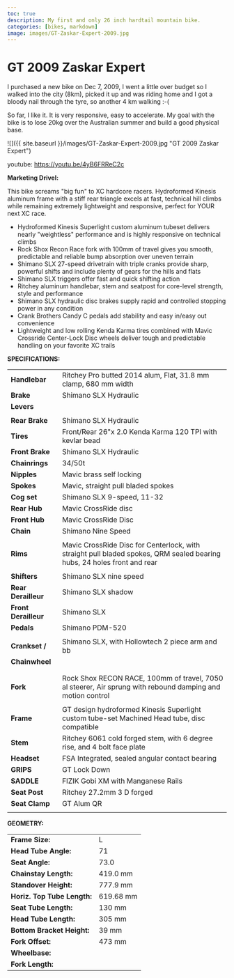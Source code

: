 ```yaml
---
toc: true
description: My first and only 26 inch hardtail mountain bike.
categories: [bikes, markdown]
image: images/GT-Zaskar-Expert-2009.jpg
---
```

# GT 2009 Zaskar Expert

I purchased a new bike on Dec 7, 2009, I went a little over budget so I walked into the city (8km), picked it up and was riding home and I got a bloody nail through the tyre, so another 4 km walking :-(

So far, I like it. It is very responsive, easy to accelerate. My goal with the bike is to lose 20kg over the Australian summer and build a good physical base.

![]({{ site.baseurl }}/images/GT-Zaskar-Expert-2009.jpg "GT 2009 Zaskar Expert")

youtube: https://youtu.be/4yB6FRReC2c


**Marketing Drivel:**

This bike screams "big fun" to XC hardcore racers. Hydroformed Kinesis aluminum frame with a stiff rear triangle excels at fast, technical hill climbs while remaining extremely lightweight and responsive, perfect for YOUR next XC race.

- Hydroformed Kinesis Superlight custom aluminum tubeset delivers nearly "weightless" performance and is highly responsive on technical climbs
- Rock Shox Recon Race fork with 100mm of travel gives you smooth, predictable and reliable bump absorption over uneven terrain
- Shimano SLX 27-speed drivetrain with triple cranks provide sharp, powerful shifts and include plenty of gears for the hills and flats
- Shimano SLX triggers offer fast and quick shifting action
- Ritchey aluminum handlebar, stem and seatpost for core-level strength, style and performance
- Shimano SLX hydraulic disc brakes supply rapid and controlled stopping power in any condition
- Crank Brothers Candy C pedals add stability and easy in/easy out convenience
- Lightweight and low rolling Kenda Karma tires combined with Mavic Crossride Center-Lock Disc wheels deliver tough and predictable handling on your favorite XC trails

**SPECIFICATIONS:**

|                       |                                                     |
| --------------------- | --------------------------------------------------- |
| **Handlebar**  	    | Ritchey Pro butted 2014 alum, Flat, 31.8 mm clamp, 680 mm width |
| **Brake**		        | Shimano SLX Hydraulic                        		  |
| **Levers**            |                                                     |
|                       |                                                     |
| **Rear Brake**        | Shimano SLX Hydraulic                               |
| **Tires**             | Front/Rear 26"x 2.0 Kenda Karma 120 TPI with kevlar bead  |
| **Front Brake**       | Shimano SLX Hydraulic                               |
| **Chainrings**        | 34/50t                                              |
| **Nipples**           | Mavic brass self locking                            |
| **Spokes**            | Mavic, straight pull bladed spokes                  |
| **Cog set**           | Shimano SLX 9-speed, 11-32                          |
| **Rear Hub**          | Mavic CrossRide disc                                |
| **Front Hub**    	    | Mavic CrossRide Disc                                |
| **Chain**             | Shimano Nine Speed                                  |
|                       |                                                     |
| **Rims**              | Mavic CrossRide Disc for Centerlock, with straight pull bladed spokes, QRM sealed bearing hubs, 24 holes front and rear                      |
|                       |                                                     |
| **Shifters**          | Shimano SLX nine speed                              |
| **Rear Derailleur**   | Shimano SLX shadow                                  |
| **Front Derailleur**  | Shimano SLX   					                  |
| **Pedals**            | Shimano PDM-520            				          |
|                       |                                                     |
| **Crankset /**        | Shimano SLX, with Hollowtech 2 piece arm and bb     |
| **Chainwheel**        |                                                     |
|                       |                                                     |
|                       |                                                     |
| **Fork**              | Rock Shox RECON RACE, 100mm of travel, 7050 al steerer, Air sprung with rebound damping and motion control                                       |
|                       |                                                     |
| **Frame**             | GT design hydroformed Kinesis Superlight custom tube-set Machined Head tube, disc compatible        				                              |
| **Stem**        	    | Ritchey 6061 cold forged stem, with 6 degree rise, and 4 bolt face plate														                   |
| **Headset**           | FSA Integrated, sealed angular contact bearing      |
| **GRIPS**             | GT Lock Down                                        |
| **SADDLE**            | FIZIK Gobi XM with Manganese Rails                  |
| **Seat Post**         | Ritchey 27.2mm 3 D forged                           |
| **Seat Clamp**        | GT Alum QR                   					      |
|                       |                                                     |

**GEOMETRY:**

|                             |           |
| :-------------------------- | :-------- |
| **Frame Size:**             | L         |
| **Head Tube Angle:**        | 71        |
| **Seat Angle:**             | 73.0      |
| **Chainstay Length:**       | 419.0 mm  |
| **Standover Height:**       | 777.9 mm  |
| **Horiz. Top Tube Length:** | 619.68 mm |
| **Seat Tube Length:**       | 130 mm    |
| **Head Tube Length:**       | 305 mm    |
| **Bottom Bracket Height:**  | 39 mm     |
| **Fork Offset:**            | 473 mm    |
| **Wheelbase:**              |           |
| **Fork Length:**            |           |